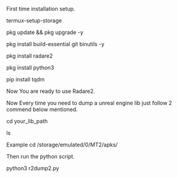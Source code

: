 First time installation setup.

termux-setup-storage

pkg update && pkg upgrade -y

pkg install build-essential git binutils -y

pkg install radare2

pkg install python3

pip install tqdm

Now You are ready to use Radare2.

Now Every time you need to dump a unreal engine lib just follow 2 commend below mentioned.

cd your_lib_path 

ls

Example cd /storage/emulated/0/MT2/apks/

Then run the python script.

python3 r2dump2.py
